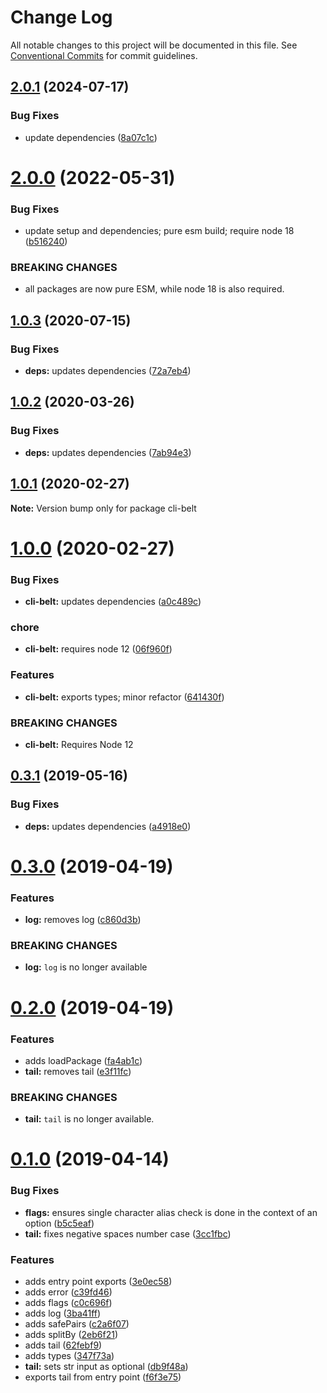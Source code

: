 # Change Log

All notable changes to this project will be documented in this file.
See [Conventional Commits](https://conventionalcommits.org) for commit guidelines.

## [2.0.1](https://github.com/rafamel/utils/compare/cli-belt@2.0.0...cli-belt@2.0.1) (2024-07-17)

### Bug Fixes

* update dependencies ([8a07c1c](https://github.com/rafamel/utils/commit/8a07c1c48aeeee967faa08e3ade9b544b0385477))

# [2.0.0](https://github.com/rafamel/utils/compare/cli-belt@1.0.3...cli-belt@2.0.0) (2022-05-31)

### Bug Fixes

* update setup and dependencies; pure esm build; require node 18 ([b516240](https://github.com/rafamel/utils/commit/b5162408aa497ab5129eae08b2a708259d5b32c1))

### BREAKING CHANGES

* all packages are now pure ESM, while node 18 is also required.

## [1.0.3](https://github.com/rafamel/utils/compare/cli-belt@1.0.2...cli-belt@1.0.3) (2020-07-15)

### Bug Fixes

* **deps:** updates dependencies ([72a7eb4](https://github.com/rafamel/utils/commit/72a7eb41a45d939b1c1904ba82447dd31677ff76))

## [1.0.2](https://github.com/rafamel/utils/compare/cli-belt@1.0.1...cli-belt@1.0.2) (2020-03-26)

### Bug Fixes

* **deps:** updates dependencies ([7ab94e3](https://github.com/rafamel/utils/commit/7ab94e3ee12c8dac58a4dcd0f7dca8a82742adbe))

## [1.0.1](https://github.com/rafamel/utils/compare/cli-belt@1.0.0...cli-belt@1.0.1) (2020-02-27)

**Note:** Version bump only for package cli-belt

# [1.0.0](https://github.com/rafamel/cli-belt/compare/cli-belt@0.3.1...cli-belt@1.0.0) (2020-02-27)

### Bug Fixes

* **cli-belt:** updates dependencies ([a0c489c](https://github.com/rafamel/cli-belt/commit/a0c489c6dfca2a05e1a8e9a3aeb819fb79d2670b))

### chore

* **cli-belt:** requires node 12 ([06f960f](https://github.com/rafamel/cli-belt/commit/06f960f08a8e89be78848909dc6cc79aedcedec5))

### Features

* **cli-belt:** exports types; minor refactor ([641430f](https://github.com/rafamel/cli-belt/commit/641430f716554911459691dd530f41568423c874))

### BREAKING CHANGES

* **cli-belt:** Requires Node 12

## [0.3.1](https://github.com/rafamel/utils/compare/cli-belt@0.3.0...cli-belt@0.3.1) (2019-05-16)

### Bug Fixes

* **deps:** updates dependencies ([a4918e0](https://github.com/rafamel/utils/commit/a4918e0))

# [0.3.0](https://github.com/rafamel/utils/compare/cli-belt@0.2.0...cli-belt@0.3.0) (2019-04-19)

### Features

* **log:** removes log ([c860d3b](https://github.com/rafamel/utils/commit/c860d3b))

### BREAKING CHANGES

* **log:** `log` is no longer available

# [0.2.0](https://github.com/rafamel/utils/compare/cli-belt@0.1.0...cli-belt@0.2.0) (2019-04-19)

### Features

* adds loadPackage ([fa4ab1c](https://github.com/rafamel/utils/commit/fa4ab1c))
* **tail:** removes tail ([e3f11fc](https://github.com/rafamel/utils/commit/e3f11fc))

### BREAKING CHANGES

* **tail:** `tail` is no longer available.

# [0.1.0](https://github.com/rafamel/utils/compare/c0c696f...cli-belt@0.1.0) (2019-04-14)

### Bug Fixes

* **flags:** ensures single character alias check is done in the context of an option ([b5c5eaf](https://github.com/rafamel/utils/commit/b5c5eaf))
* **tail:** fixes negative spaces number case ([3cc1fbc](https://github.com/rafamel/utils/commit/3cc1fbc))

### Features

* adds entry point exports ([3e0ec58](https://github.com/rafamel/utils/commit/3e0ec58))
* adds error ([c39fd46](https://github.com/rafamel/utils/commit/c39fd46))
* adds flags ([c0c696f](https://github.com/rafamel/utils/commit/c0c696f))
* adds log ([3ba41ff](https://github.com/rafamel/utils/commit/3ba41ff))
* adds safePairs ([c2a6f07](https://github.com/rafamel/utils/commit/c2a6f07))
* adds splitBy ([2eb6f21](https://github.com/rafamel/utils/commit/2eb6f21))
* adds tail ([62febf9](https://github.com/rafamel/utils/commit/62febf9))
* adds types ([347f73a](https://github.com/rafamel/utils/commit/347f73a))
* **tail:** sets str input as optional ([db9f48a](https://github.com/rafamel/utils/commit/db9f48a))
* exports tail from entry point ([f6f3e75](https://github.com/rafamel/utils/commit/f6f3e75))
